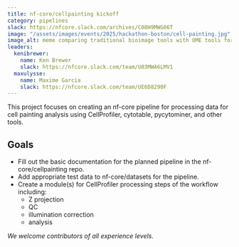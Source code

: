 ```yaml
---
title: nf-core/cellpainting kickoff
category: pipelines
slack: https://nfcore.slack.com/archives/C08H9MWG06T
image: "/assets/images/events/2025/hackathon-boston/cell-painting.jpg"
image_alt: meme comparing traditional bioimage tools with OME tools for large scale processing
leaders:
  kenibrewer:
    name: Ken Brewer
    slack: https://nfcore.slack.com/team/U03MWA6LMV1
  maxulysse:
    name: Maxime Garcia
    slack: https://nfcore.slack.com/team/UE6D8290F
---
```


This project focuses on creating an nf-core pipeline for processing data for cell painting analysis using CellProfiler, cytotable, pycytominer, and other tools.

## Goals

- Fill out the basic documentation for the planned pipeline in the nf-core/cellpainting repo.
- Add appropriate test data to nf-core/datasets for the pipeline.
- Create a module(s) for CellProfiler processing steps of the workflow including:
  - Z projection
  - QC
  - illumination correction
  - analysis

_We welcome contributors of all experience levels._
